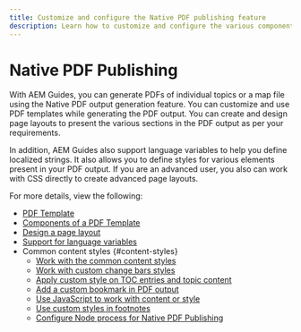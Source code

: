 ```yaml
---
title: Customize and configure the Native PDF publishing feature
description: Learn how to customize and configure the various components of the Native PDF Feature.
---
```




# Native PDF Publishing

With AEM Guides, you can generate PDFs of individual topics or a map file using the Native PDF output generation feature. You can customize and use PDF templates while generating the PDF output. You can create and design page layouts to present the various sections in the PDF output as per your requirements.

In addition, AEM Guides also support language variables to help you define localized strings. It also allows you to define styles for various elements present in your PDF output. If you are an advanced user, you also can work with CSS directly to create advanced page layouts.


For more details, view the following:
* [PDF Template](../native-pdf/pdf-template.md)
* [Components of a PDF Template](../native-pdf/components-pdf-template.md)
* [Design a page layout](../native-pdf/design-page-layout.md)
* [Support for language variables](../native-pdf/native-pdf-language-variables.md)
* Common content styles {#content-styles}
    * [Work with the common content styles](../native-pdf/stylesheet.md)
    * [Work with custom change bars styles](../native-pdf/change-bar-style.md)
    * [Apply custom style on TOC entries and topic content](../native-pdf/custom-style-toc.md)
    * [Add a custom bookmark in PDF output](../native-pdf/add-custom-bookmark.md)
    * [Use JavaScript to work with content or style](../native-pdf/use-javascript-content-style.md)
    * [Use custom styles in footnotes](../native-pdf/footnote-number-style.md)
  * [Configure Node process for Native PDF Publishing](../native-pdf/configure-node-options.md)
